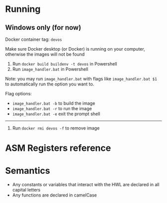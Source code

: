 # Running

## Windows only (for now)

Docker container tag: `devos`

Make sure Docker desktop (or Docker) is running on your computer, otherwise the images will not be found

1) Run `docker build buildenv -t devos` in Powershell
2) Run `image_handler.bat` in Powershell

Note: you may run `image_handler.bat` with flags like `image_handler.bat $1` to automatically run the option you want to.

Flag options:
- `image_handler.bat -b` to build the image
- `image_handler.bat -r` to run the image
- `image_handler.bat -e` exit the prompt shell

---

1) Run `docker rmi devos -f` to remove image

# ASM Registers reference

# Semantics

 - Any constants or variables that interact with the HWL are declared in all capital letters
 - Any functions are declared in camelCase
